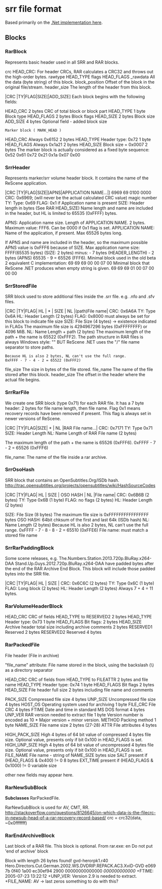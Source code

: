 # srr file format

Based primarily on the [.Net implementation here](https://github.com/srrDB/srrcore).

## Blocks

### RarBlock
Represents basic header used in all SRR and RAR blocks.
	
crc             HEAD_CRC: For header CRCs,  RAR calculates a CRC32 and 
                throws out the high-order bytes.
rawtype         HEAD_TYPE
flags           HEAD_FLAGS
_rawdata        All the data (byte string) of this block.
block_position  Offset of the block in the original file/stream.
header_size     The length of the header from this block.

|CRC |TY|FLAG|SIZE[|ADD_SIZE]
Each block begins with the following fields:

HEAD_CRC       2 bytes     CRC of total block or block part
HEAD_TYPE      1 byte      Block type
HEAD_FLAGS     2 bytes     Block flags
HEAD_SIZE      2 bytes     Block size
ADD_SIZE       4 bytes     Optional field - added block size

    Marker block ( MARK_HEAD )
HEAD_CRC        Always 0x6152                    2 bytes
HEAD_TYPE       Header type: 0x72                1 byte
HEAD_FLAGS      Always 0x1a21                    2 bytes
HEAD_SIZE       Block size = 0x0007              2 bytes
    The marker block is actually considered as a fixed byte
sequence: 0x52 0x61 0x72 0x21 0x1a 0x07 0x00

### SrrHeader
Represents marker/srr volume header block.
It contains the name of the ReScene application.

|CRC |TY|FLAG|SIZE|[APNS|APPLICATION NAME...|]
    6969 69 0100
            0000
CRC:    0x6969; (will never be the actual calculated CRC value)
        magic number
TY:     Type: 0x69
FLAG:   0x1 if Application name is present
SIZE:   Header length in bytes (See RAR HEAD_SIZE)
        Name length and name are included in the header, but HL is limited
        to 65535 (0xFFFF) bytes.

APNS:   Application name size. Length of APPLICATION NAME.
        2 bytes. Maximum value: FFF6. Can be 0000 if 0x1 flag is set.
APPLICATION NAME:
        Name of the application, if present. Max 65526 bytes long.

If APNS and name are included in the header, so the maximum possible
APNS value is 0xFFF6 because of SIZE.
    Max application name size:
        FFFF(65535 bytes) (SIZE: 2 bytes) minus:
            - 7 bytes        (HEADER_LENGTH) 
            - 2 bytes        (APNS) 
        65535 - 9 = 65526 (FFF6).
Minimal block used in the old beta 2 equivalent C implementation:
69 69 69 00 00 07 00
Minimal block that ReScene .NET produces when empty string is given.
69 69 69 01 00 07 00 00 00

### SrrStoredFile

SRR block used to store additional files inside the .srr file. e.g. .nfo and .sfv files.
	
|CRC |TY|FLAG| HL | * |  SIZE  | NL |(path)File name|
CRC:    0x6A6A
TY:     Type 0x6A
HL:     Header Length (2 bytes)
FLAG:   0x8000 must always be set for this block to indicate file size
SIZE:   File Size (4 bytes) -> existence indicated in FLAGs
        The maximum file size is 4294967296 bytes (0xFFFFFFFF) or 4096 MiB.
NL: Name Length + path (2 bytes)
    The maximum length of the path + the name is 65522 (0xFFF2).
    The path structure in RAR files is always Windows style: "\" BUT
    ReScene .NET uses the "/" file name separator to store paths. 
    
    Because HL is also 2 bytes, NL can't use the full range.
    0xFFFF - 7 - 4 - 2 = 65522 (0xFFF2)

file_size       The size in bytes of the file stored.
file_name       The name of the file stored after this block.
header_size     The offset in the header where the actual file begins.

### SrrRarFile
We create one SRR block (type 0x71) for each RAR file.
It has a 7 byte header: 2 bytes for file name length, then file name.
Flag 0x1 means recovery records have been removed if present. This
flag is always set in newer versions of ReScene. 

|CRC |TY|FLAG|SIZE| * | NL |RAR File name...|
CRC: 0x7171
TY: Type 0x71
SIZE: Header Length
NL: Name Length of RAR File name (2 bytes)

The maximum length of the path + the name is 65526 (0xFFF6).
    0xFFFF - 7 - 2 = 65526 (0xFFF6)

file_name: The name of the file inside a rar archive.

### SrrOsoHash
SRR block that contains an OpenSubtitles.Org/ISDb hash.
http://trac.opensubtitles.org/projects/opensubtitles/wiki/HashSourceCodes

|CRC |TY|FLAG| HL |  SIZE          |  OSO HASH      | NL |File name|
CRC:    0x6B6B (2 bytes)
TY:     Type 0x6B (1 byte)
FLAG:   no flags (2 bytes)
HL:     Header Length (2 bytes)

SIZE:   File Size (8 bytes)
        The maximum file size is 0xFFFFFFFFFFFFFFFF bytes
OSO HASH: 64bit chksum of the first and last 64k (ISDb hash)
NL: Name Length (2 bytes)
    Because HL is also 2 bytes, NL can't use the full range.
    0xFFFF - 7 - 8 - 8 - 2 = 65510 (0xFFE6)
File name: must match a stored file name

### SrrRarPaddingBlock
Some scene releases, e.g.
    The.Numbers.Station.2013.720p.BluRay.x264-DAA
    Stand.Up.Guys.2012.720p.BluRay.x264-DAA
have padded bytes after the end of the RAR Archive End Block.
This block will include those padded bytes into the SRR file.
    
|CRC |TY|FLAG| HL |  SIZE  |
CRC:    0x6C6C (2 bytes)
TY:     Type 0x6C (1 byte)
FLAG:   Long block (2 bytes)
HL:     Header Length (2 bytes)
        Always 7 + 4 = 11 bytes.

### RarVolumeHeaderBlock
HEAD_CRC    CRC of fields HEAD_TYPE to RESERVED2                  2 bytes
HEAD_TYPE   Header type: 0x73                                     1 byte
HEAD_FLAGS  Bit flags:                                            2 bytes
HEAD_SIZE   Archive header total size including archive comments  2 bytes
RESERVED1   Reserved                                              2 bytes
RESERVED2   Reserved                                              4 bytes

### RarPackedFile
File header (File in archive)
	
"file_name" attribute: File name stored in the block, using the
    backslash (\\) as a directory separator

HEAD_CRC        CRC of fields from HEAD_TYPE to FILEATTR   2 bytes
                and file name
HEAD_TYPE       Header type: 0x74                          1 byte
HEAD_FLAGS      Bit flags                                  2 bytes
HEAD_SIZE       File header full size                      2 bytes
                including file name and comments
                
PACK_SIZE       Compressed file size                       4 bytes
UNP_SIZE        Uncompressed file size                     4 bytes
HOST_OS         Operating system used for archiving        1 byte
FILE_CRC        File CRC                                   4 bytes
FTIME           Date and time in standard MS DOS format    4 bytes
UNP_VER         RAR version needed to extract file         1 byte
                Version number is encoded as
                10 * Major version + minor version.
METHOD          Packing method                             1 byte
NAME_SIZE       File name size                             2 bytes (27-28)
ATTR            File attributes                            4 bytes

HIGH_PACK_SIZE  High 4 bytes of 64 bit value of compressed     4 bytes
                file size. Optional value, presents only if
                bit 0x100 in HEAD_FLAGS is set.
HIGH_UNP_SIZE   High 4 bytes of 64 bit value of uncompressed   4 bytes
                file size. Optional value, presents only
                if bit 0x100 in HEAD_FLAGS is set.
FILE_NAME       File name - string of NAME_SIZE bytes size
SALT            present if (HEAD_FLAGS & 0x400) != 0           8 bytes
EXT_TIME        present if (HEAD_FLAGS & 0x1000) != 0          variable size

other new fields may appear here.

### RarNewSubBlock
**Subclasses** RarPackedFile.

RarNewSubBlock is used for AV, CMT, RR. 
http://stackoverflow.com/questions/8126645/on-which-data-is-the-filecrc-in-newsub-head-of-a-rar-recovery-record-based/
crc = crc32(data, ~0x0fffffff)

### RarEndArchiveBlock
Last block of a RAR file. This block is optional. From rar.exe:
    en    Do not put 'end of archive' block
    
Block with length 26 bytes found! gvd-herorpk1.r40
Hero.Directors.Cut.German.2002.WS.DVDRIP.REPACK.AC3.XviD-GVD
e069 7b 0f40 1a00  ec30ef94  2900  00000000000000  _000000000000_
+FTIME: 2005-07-23 13:22:12
+UNP_VER: Version 2.9 is needed to extract.
+FILE_NAME: AV -> last zeros something to do with this?